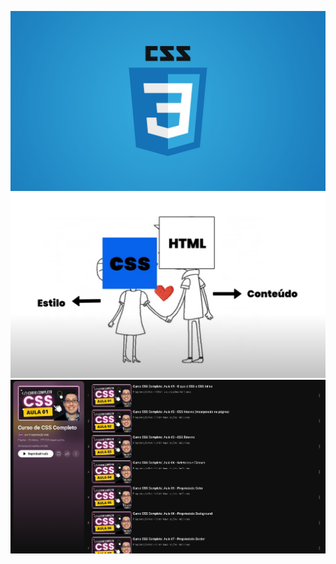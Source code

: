 ![App Screenshot](img-css/img-1.jpg)
![App Screenshot](img-css/img-2.png)
![App Screenshot](img-css/img-3.png)
